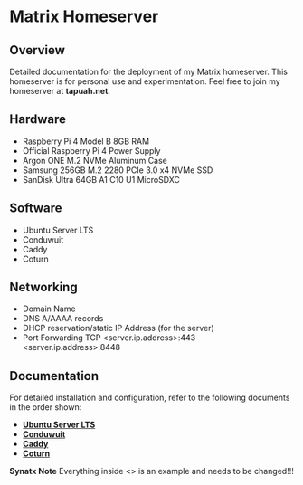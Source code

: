 # Matrix Homeserver

## Overview

Detailed documentation for the deployment of my Matrix homeserver.
This homeserver is for personal use and experimentation.
Feel free to join my homeserver at **tapuah.net**.

## Hardware

- Raspberry Pi 4 Model B 8GB RAM
- Official Raspberry Pi 4 Power Supply
- Argon ONE M.2 NVMe Aluminum Case
- Samsung 256GB M.2 2280 PCIe 3.0 x4 NVMe SSD
- SanDisk Ultra 64GB A1 C10 U1 MicroSDXC

## Software

- Ubuntu Server LTS
- Conduwuit
- Caddy
- Coturn

## Networking

- Domain Name
- DNS A/AAAA records
- DHCP reservation/static IP Address (for the server)
- Port Forwarding TCP <server.ip.address>:443 <server.ip.address>:8448

## Documentation

For detailed installation and configuration, refer to the following documents in the order shown:

- **[Ubuntu Server LTS](docs/UBUNTU.md)**
- **[Conduwuit](docs/CONDUWUIT.md)**
- **[Caddy](docs/CADDY.md)**
- **[Coturn](docs/COTURN.md)**

**Synatx Note**
Everything inside <> is an example and needs to be changed!!!
